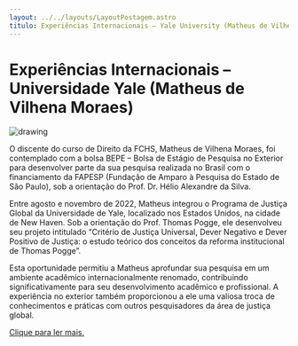 ```yaml
--- 
layout: ../../layouts/LayoutPostagem.astro
titulo: Experiências Internacionais – Yale University (Matheus de Vilhena Moraes)
---
```


# Experiências Internacionais – Universidade Yale (Matheus de Vilhena Moraes) 

<div class="row h-100">
    <div class="col-5 text-center gy-3">
        <img src="https://i.imgur.com/caxjdbB.jpeg" alt="drawing" class="img-fluid"/>
    </div>
<div class="col-7 gy-3">
<p class="texto">O discente do curso de Direito da FCHS, Matheus de Vilhena Moraes, foi contemplado com a bolsa BEPE – Bolsa de Estágio de Pesquisa no Exterior para desenvolver parte da sua pesquisa realizada no Brasil com o financiamento da FAPESP (Fundação de Amparo à Pesquisa do Estado de São Paulo), sob a orientação do Prof. Dr. Hélio Alexandre da Silva.</p>

<p class="texto">Entre agosto e novembro de 2022, Matheus integrou o Programa de Justiça Global da Universidade de Yale, localizado nos Estados Unidos, na cidade de New Haven. Sob a orientação do Prof. Thomas Pogge, ele desenvolveu seu projeto intitulado “Critério de Justiça Universal, Dever Negativo e Dever Positivo de Justiça: o estudo teórico dos conceitos da reforma institucional de Thomas Pogge”.</p>

<p class="texto">Esta oportunidade permitiu a Matheus aprofundar sua pesquisa em um ambiente acadêmico internacionalmente renomado, contribuindo significativamente para seu desenvolvimento acadêmico e profissional. A experiência no exterior também proporcionou a ele uma valiosa troca de conhecimentos e práticas com outros pesquisadores da área de justiça global.</p>
<p class="texto"><a href="https://www.franca.unesp.br/#!/noticia/643/pesquisa-internacional--universidade-de-yale/" target="_blank">Clique para ler mais.</a></p>
</div>
</div>